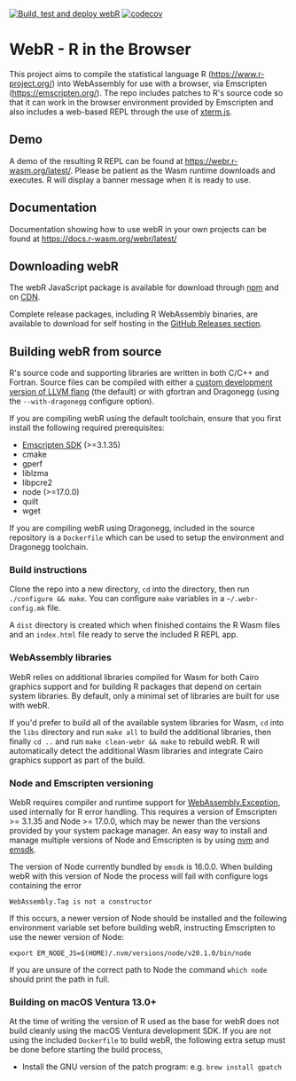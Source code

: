 [![Build, test and deploy webR](https://github.com/r-wasm/webr/actions/workflows/deploy.yml/badge.svg)](https://github.com/r-wasm/webr/actions/workflows/deploy.yml) [![codecov](https://codecov.io/gh/r-wasm/webr/branch/main/graph/badge.svg)](https://codecov.io/gh/r-wasm/webr)

# WebR - R in the Browser
This project aims to compile the statistical language R (https://www.r-project.org/) into WebAssembly for use with a browser, via Emscripten (https://emscripten.org/). The repo includes patches to R's source code so that it can work in the browser environment provided by Emscripten and also includes a web-based REPL through the use of [xterm.js](https://xtermjs.org/).

## Demo
A demo of the resulting R REPL can be found at https://webr.r-wasm.org/latest/. Please be patient as the Wasm runtime downloads and executes. R will display a banner message when it is ready to use.

## Documentation
Documentation showing how to use webR in your own projects can be found at
https://docs.r-wasm.org/webr/latest/

## Downloading webR
The webR JavaScript package is available for download through [npm](https://www.npmjs.com/package/webr) and on [CDN](https://docs.r-wasm.org/webr/latest/downloading.html#download-from-cdn).

Complete release packages, including R WebAssembly binaries, are available to download for self hosting in the [GitHub Releases section](https://github.com/r-wasm/webr/releases).

## Building webR from source
R's source code and supporting libraries are written in both C/C++ and Fortran. Source files can be compiled with either a [custom development version of LLVM flang](https://github.com/lionel-/f18-llvm-project/commits/fix-webr) (the default) or with gfortran and Dragonegg (using the `--with-dragonegg` configure option).

If you are compiling webR using the default toolchain, ensure that you first install the following required prerequisites:
 * [Emscripten SDK](https://emscripten.org/docs/getting_started/downloads.html) (>=3.1.35)
 * cmake
 * gperf
 * liblzma
 * libpcre2
 * node (>=17.0.0)
 * quilt
 * wget

If you are compiling webR using Dragonegg, included in the source repository is a `Dockerfile` which can be used to setup the environment and Dragonegg toolchain.

### Build instructions

Clone the repo into a new directory, `cd` into the directory, then run `./configure && make`. You can configure `make` variables in a `~/.webr-config.mk` file.

A `dist` directory is created which when finished contains the R Wasm files and an `index.html` file ready to serve the included R REPL app.

### WebAssembly libraries

WebR relies on additional libraries compiled for Wasm for both Cairo graphics support and for building R packages that depend on certain system libraries. By default, only a minimal set of libraries are built for use with webR.

If you'd prefer to build all of the available system libraries for Wasm, `cd` into the `libs` directory and run `make all` to build the additional libraries, then finally `cd ..` and run `make clean-webr && make` to rebuild webR. R will automatically detect the additional Wasm libraries and integrate Cairo graphics support as part of the build.

### Node and Emscripten versioning

WebR requires compiler and runtime support for [WebAssembly.Exception](https://developer.mozilla.org/en-US/docs/WebAssembly/JavaScript_interface/Exception), used internally for R error handling. This requires a version of Emscripten >= 3.1.35 and Node >= 17.0.0, which may be newer than the versions provided by your system package manager. An easy way to install and manage multiple versions of Node and Emscripten is by using [nvm](https://github.com/nvm-sh/nvm) and [emsdk](https://github.com/emscripten-core/emsdk).

The version of Node currently bundled by `emsdk` is 16.0.0. When building webR with this version of Node the process will fail with configure logs containing the error

```
WebAssembly.Tag is not a constructor
```

If this occurs, a newer version of Node should be installed and the following environment variable set before building webR, instructing Emscripten to use the newer version of Node:

```
export EM_NODE_JS=$(HOME)/.nvm/versions/node/v20.1.0/bin/node
```

If you are unsure of the correct path to Node the command `which node` should print the path in full.

### Building on macOS Ventura 13.0+

At the time of writing the version of R used as the base for webR does not build cleanly using the macOS Ventura development SDK. If you are not using the included `Dockerfile` to build webR, the following extra setup must be done before starting the build process,

 * Install the GNU version of the patch program: e.g. `brew install gpatch`
